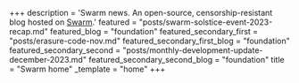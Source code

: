 +++
description = 'Swarm news. An open-source, censorship-resistant blog hosted on [Swarm](https://www.ethswarm.org/ "Swarm").'
featured = "posts/swarm-solstice-event-2023-recap.md"
featured_blog = "foundation"
featured_secondary_first = "posts/erasure-code-nov.md"
featured_secondary_first_blog = "foundation"
featured_secondary_second = "posts/monthly-development-update-december-2023.md"
featured_secondary_second_blog = "foundation"
title = "Swarm home"
_template = "home"
+++
